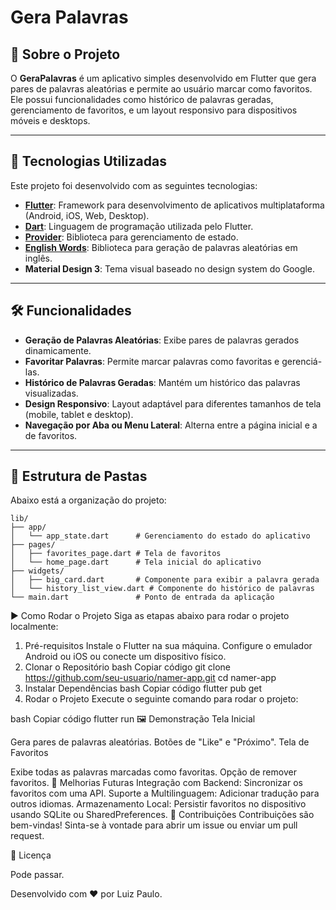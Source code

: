 # Gera Palavras

## 📝 Sobre o Projeto

O **GeraPalavras** é um aplicativo simples desenvolvido em Flutter que gera pares de palavras aleatórias e permite ao usuário marcar como favoritos. Ele possui funcionalidades como histórico de palavras geradas, gerenciamento de favoritos, e um layout responsivo para dispositivos móveis e desktops.

---

## 🚀 Tecnologias Utilizadas

Este projeto foi desenvolvido com as seguintes tecnologias:

- **[Flutter](https://flutter.dev/)**: Framework para desenvolvimento de aplicativos multiplataforma (Android, iOS, Web, Desktop).
- **[Dart](https://dart.dev/)**: Linguagem de programação utilizada pelo Flutter.
- **[Provider](https://pub.dev/packages/provider)**: Biblioteca para gerenciamento de estado.
- **[English Words](https://pub.dev/packages/english_words)**: Biblioteca para geração de palavras aleatórias em inglês.
- **Material Design 3**: Tema visual baseado no design system do Google.

---

## 🛠️ Funcionalidades

- **Geração de Palavras Aleatórias**: Exibe pares de palavras gerados dinamicamente.
- **Favoritar Palavras**: Permite marcar palavras como favoritas e gerenciá-las.
- **Histórico de Palavras Geradas**: Mantém um histórico das palavras visualizadas.
- **Design Responsivo**: Layout adaptável para diferentes tamanhos de tela (mobile, tablet e desktop).
- **Navegação por Aba ou Menu Lateral**: Alterna entre a página inicial e a de favoritos.

---

## 📂 Estrutura de Pastas

Abaixo está a organização do projeto:

```plaintext
lib/
├── app/
│   └── app_state.dart      # Gerenciamento do estado do aplicativo
├── pages/
│   ├── favorites_page.dart # Tela de favoritos
│   └── home_page.dart      # Tela inicial do aplicativo
├── widgets/
│   ├── big_card.dart       # Componente para exibir a palavra gerada
│   └── history_list_view.dart # Componente do histórico de palavras
└── main.dart               # Ponto de entrada da aplicação
```

▶️ Como Rodar o Projeto
Siga as etapas abaixo para rodar o projeto localmente:

1. Pré-requisitos
Instale o Flutter na sua máquina.
Configure o emulador Android ou iOS ou conecte um dispositivo físico.
2. Clonar o Repositório
bash
Copiar código
git clone https://github.com/seu-usuario/namer-app.git
cd namer-app
3. Instalar Dependências
bash
Copiar código
flutter pub get
4. Rodar o Projeto
Execute o seguinte comando para rodar o projeto:

bash
Copiar código
flutter run
🖼️ Demonstração
Tela Inicial

Gera pares de palavras aleatórias.
Botões de "Like" e "Próximo".
Tela de Favoritos

Exibe todas as palavras marcadas como favoritas.
Opção de remover favoritos.
📌 Melhorias Futuras
Integração com Backend: Sincronizar os favoritos com uma API.
Suporte a Multilinguagem: Adicionar tradução para outros idiomas.
Armazenamento Local: Persistir favoritos no dispositivo usando SQLite ou SharedPreferences.
🤝 Contribuições
Contribuições são bem-vindas! Sinta-se à vontade para abrir um issue ou enviar um pull request.

📄 Licença

Pode passar.

Desenvolvido com ❤️ por Luiz Paulo.
